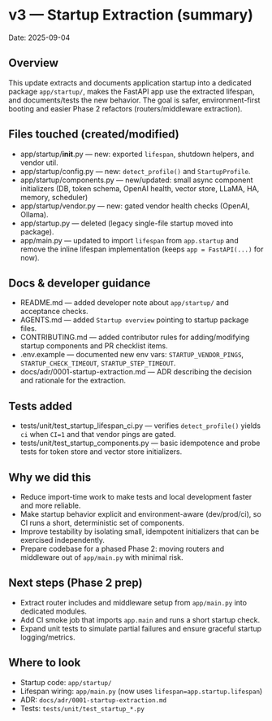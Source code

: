 # v3 — Startup Extraction (summary)

Date: 2025-09-04

Overview
--------
This update extracts and documents application startup into a dedicated
package `app/startup/`, makes the FastAPI app use the extracted lifespan,
and documents/tests the new behavior. The goal is safer, environment-first
booting and easier Phase 2 refactors (routers/middleware extraction).

Files touched (created/modified)
--------------------------------
- app/startup/__init__.py — new: exported `lifespan`, shutdown helpers, and
  vendor util.
- app/startup/config.py — new: `detect_profile()` and `StartupProfile`.
- app/startup/components.py — new/updated: small async component initializers
  (DB, token schema, OpenAI health, vector store, LLaMA, HA, memory, scheduler)
- app/startup/vendor.py — new: gated vendor health checks (OpenAI, Ollama).
- app/startup.py — deleted (legacy single-file startup moved into package).
- app/main.py — updated to import `lifespan` from `app.startup` and remove the
  inline lifespan implementation (keeps `app = FastAPI(...)` for now).

Docs & developer guidance
-------------------------
- README.md — added developer note about `app/startup/` and acceptance checks.
- AGENTS.md — added `Startup overview` pointing to startup package files.
- CONTRIBUTING.md — added contributor rules for adding/modifying startup
  components and PR checklist items.
- .env.example — documented new env vars: `STARTUP_VENDOR_PINGS`,
  `STARTUP_CHECK_TIMEOUT`, `STARTUP_STEP_TIMEOUT`.
- docs/adr/0001-startup-extraction.md — ADR describing the decision and
  rationale for the extraction.

Tests added
-----------
- tests/unit/test_startup_lifespan_ci.py — verifies `detect_profile()` yields
  `ci` when `CI=1` and that vendor pings are gated.
- tests/unit/test_startup_components.py — basic idempotence and probe tests
  for token store and vector store initializers.

Why we did this
---------------
- Reduce import-time work to make tests and local development faster and more
  reliable.
- Make startup behavior explicit and environment-aware (dev/prod/ci), so CI
  runs a short, deterministic set of components.
- Improve testability by isolating small, idempotent initializers that can be
  exercised independently.
- Prepare codebase for a phased Phase 2: moving routers and middleware out of
  `app/main.py` with minimal risk.

Next steps (Phase 2 prep)
------------------------
- Extract router includes and middleware setup from `app/main.py` into
  dedicated modules.
- Add CI smoke job that imports `app.main` and runs a short startup check.
- Expand unit tests to simulate partial failures and ensure graceful startup
  logging/metrics.

Where to look
-------------
- Startup code: `app/startup/`
- Lifespan wiring: `app/main.py` (now uses `lifespan=app.startup.lifespan`)
- ADR: `docs/adr/0001-startup-extraction.md`
- Tests: `tests/unit/test_startup_*.py`


